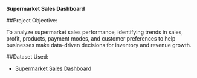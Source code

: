 **Supermarket Sales Dashboard**

##Project Objective:

To analyze supermarket sales performance, identifying trends in sales, profit, products, payment modes, and customer preferences to help businesses make data-driven decisions for inventory and revenue growth.

##Dataset Used:
- <a href = "https://github.com/AnjaliPrakashan/Data-Analysis-Supermarket-Dashboard/blob/main/Sales-Dashboard-practice-file.xlsx">Supermarket Sales Dashboard</a>

